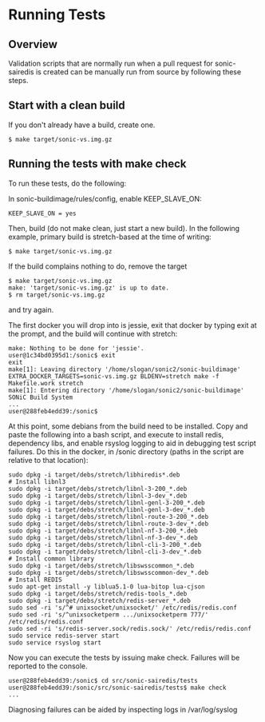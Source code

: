 # Running Tests

## Overview

Validation scripts that are normally run when a pull request for sonic-sairedis is
created can be manually run from source by following these steps.

## Start with a clean build

If you don't already have a build, create one.

```
$ make target/sonic-vs.img.gz
```

## Running the tests with make check

To run these tests, do the following:

In sonic-buildimage/rules/config, enable KEEP_SLAVE_ON:

```
KEEP_SLAVE_ON = yes
```

Then, build (do not make clean, just start a new build). In the following example,
primary build is stretch-based at the time of writing:

```
$ make target/sonic-vs.img.gz
```

If the build complains nothing to do, remove the target

```
$ make target/sonic-vs.img.gz
make: 'target/sonic-vs.img.gz' is up to date.
$ rm target/sonic-vs.img.gz
```

and try again.

The first docker you will drop into is jessie, exit that docker by typing
exit at the prompt, and the build will continue with stretch:

```
make: Nothing to be done for 'jessie'.
user@1c34bd0395d1:/sonic$ exit
exit
make[1]: Leaving directory '/home/slogan/sonic2/sonic-buildimage'
EXTRA_DOCKER_TARGETS=sonic-vs.img.gz BLDENV=stretch make -f Makefile.work stretch
make[1]: Entering directory '/home/slogan/sonic2/sonic-buildimage'
SONiC Build System
...
user@288feb4edd39:/sonic$
```

At this point, some debians from the build need to be installed. Copy and paste the following into
a bash script, and execute to install redis, dependency libs, and enable rsyslog logging to aid
in debugging test script failures. Do this in the docker, in /sonic directory (paths in the
script are relative to that location):

```
sudo dpkg -i target/debs/stretch/libhiredis*.deb
# Install libnl3
sudo dpkg -i target/debs/stretch/libnl-3-200_*.deb
sudo dpkg -i target/debs/stretch/libnl-3-dev_*.deb
sudo dpkg -i target/debs/stretch/libnl-genl-3-200_*.deb
sudo dpkg -i target/debs/stretch/libnl-genl-3-dev_*.deb
sudo dpkg -i target/debs/stretch/libnl-route-3-200_*.deb
sudo dpkg -i target/debs/stretch/libnl-route-3-dev_*.deb
sudo dpkg -i target/debs/stretch/libnl-nf-3-200_*.deb
sudo dpkg -i target/debs/stretch/libnl-nf-3-dev_*.deb
sudo dpkg -i target/debs/stretch/libnl-cli-3-200_*.deb
sudo dpkg -i target/debs/stretch/libnl-cli-3-dev_*.deb
# Install common library
sudo dpkg -i target/debs/stretch/libswsscommon_*.deb
sudo dpkg -i target/debs/stretch/libswsscommon-dev_*.deb
# Install REDIS
sudo apt-get install -y liblua5.1-0 lua-bitop lua-cjson
sudo dpkg -i target/debs/stretch/redis-tools_*.deb
sudo dpkg -i target/debs/stretch/redis-server_*.deb
sudo sed -ri 's/^# unixsocket/unixsocket/' /etc/redis/redis.conf
sudo sed -ri 's/^unixsocketperm .../unixsocketperm 777/' /etc/redis/redis.conf
sudo sed -ri 's/redis-server.sock/redis.sock/' /etc/redis/redis.conf
sudo service redis-server start
sudo service rsyslog start
```

Now you can execute the tests by issuing make check. Failures will be
reported to the console.


```
user@288feb4edd39:/sonic$ cd src/sonic-sairedis/tests
user@288feb4edd39:/sonic/src/sonic-sairedis/tests$ make check
...
```

Diagnosing failures can be aided by inspecting logs in /var/log/syslog
